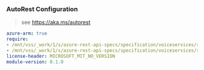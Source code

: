 ### AutoRest Configuration

> see https://aka.ms/autorest

``` yaml
azure-arm: true
require:
- /mnt/vss/_work/1/s/azure-rest-api-specs/specification/voiceservices/resource-manager/readme.md
- /mnt/vss/_work/1/s/azure-rest-api-specs/specification/voiceservices/resource-manager/readme.go.md
license-header: MICROSOFT_MIT_NO_VERSION
module-version: 0.1.0

```